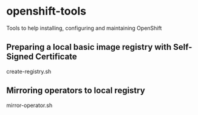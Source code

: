 # openshift-tools
Tools to help installing, configuring and maintaining OpenShift


## Preparing a local basic image registry with Self-Signed Certificate

create-registry.sh

## Mirroring operators to local registry

mirror-operator.sh
